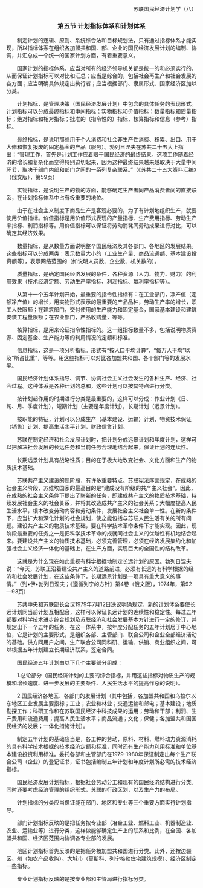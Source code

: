 <p align="right">苏联国民经济计划学（八）
    
### <p align="center">第五节 计划指标体系和计划体系


    
&emsp;&emsp;制定计划的逻辑、原则、系统综合法和目标规划法，只有通过指标体系才能实现，所以指标体系在组织各加盟共和国、部、企业的国民经济发展计划的编制、协调，并汇总成一个统一的国家计划方面，有着重要意义。
    
&emsp;&emsp;国家计划的指标体系，应当对所有的经济领导机关都是统一的和必须实行的，从而保证计划指标可以对比和汇总；应当是综合的，包括社会再生产和社会发展的各方面；应当明确具体规定出执行者；应当根据部门、隶属形式、国家经济区加以分类。
    
&emsp;&emsp;计划指标，是管理决策（国民经济发展计划）中包含的具体任务的表现形式。计划指标可以分成最终指标和中间指标；实物指标和价值指标；数量指标和质量指标；绝对指标和相对指标；批准的（指令性的）指标，核算指标和信息（参考）指标。
    
&emsp;&emsp;最终指标，是说明那些用于个人消费和社会非生产性消费、积累、出口、用于大修和恢复报废的固定基金的产品（服务）。勃列日涅夫在苏共二十五大上指出：“管理工作，首先是计划工作应着眼于国民经济的最终结果。这项工作随着经济的增长和复杂化而变得特别迫切起来，因为这种最终结果越来越取决于大量中间环节，取决于部门内部和部门之间的一系列复杂联系。”（《苏共二十五大资料汇编》（俄文版），第59页）
    
&emsp;&emsp;实物指标，是说明生产的物的方面，能够确定生产者同产品消费者间的直接联系，在计划指标体系中占有极重要的地位。
    
&emsp;&emsp;由于在社会主义制度下商品生产是客观必要的，为了有计划地组织生产，就要使用价值指标。价值指标是用价值形式表现的产量指标、生产费用指标、劳动生产率指标、利润指标等。用价值指标可以保证将劳动消耗同劳动成果进行对比，可以确定其经济效果。
    
&emsp;&emsp;数量指标，是从数量方面说明整个国民经济及其各部门、各地区的发展结果。这些指标可以分成两类：表示数量大小的（工业生产量、商品流通额、基本建设投资额等），表示网络范围的（如说明人员数、企业数、机关数的）。
    
&emsp;&emsp;质量指标，是确定国民经济发展的条件，各种资源（人力、物力、财力）的利用效果（技术经济定额、劳动生产率指标、利润指标、赢利率指标等）。
    
&emsp;&emsp;从第十一个五年计划开始，最重要的指令性指标有：在工业部门，净产值（定额净产值）的增长，用实物形式表示的最重要的产品品种，劳动生产率的增长，职工人数限额；在建筑部门，交付使用的生产能力和固定基金，国家基本建设和建筑安装工程量限额；在农业部门，产品收购量，等等。
    
&emsp;&emsp;核算指标，是用来论证指令性指标的。这一组指标数量不多，包括说明物质资源、固定基金、生产能力等的利用情况的定额和标准。
    
&emsp;&emsp;信息指标，这是一项分析指标。形式有“按人口平均计算”、“每万人平均”以及“所占比重”，等等。用这些指标可以对比各加盟共和国、各个部门等的发展水平。
    
&emsp;&emsp;国民经济计划体系指导、调节、协调社会主义社会发生的各种生产、经济、社会过程。这种体系是各种计划的总和，这些计划可以按其特点进行分类。
    
&emsp;&emsp;按计划起作用的时期进行分类是最重要的，这样可以分成：作业计划《日、旬、月、季度计划），短期计划（主要是年度计划），长期计划（远景计划）。
    
&emsp;&emsp;按职能的特征，计划可以分成生产（基本建设、运输）计划，物资技术保证（销售）计划、提高生活水平计划，财政信贷计划。
    
&emsp;&emsp;苏联在制定经济和社会发展计划时，把计划分成远景计划和年度计划，这样可以把解决社会发展的长远任务和当前任务合理地结合起来，保证计划的连续性。
    
&emsp;&emsp;长期远景计划具有战略性质；目的在于极大地改变社会、文化方面和生产的物质技术基础。
    
&emsp;&emsp;苏联共产主义建设的现阶段，有许多重要特点。苏联宪法序言规定，在成熟的社会主义阶段，苏维埃国家的最高目的是“建成没有阶级的共产主义社会”。因此，在成熟的社会主义条件下提出了崭新的任务，即建成共产主义的物质技术基础，持续发展社会主义的社会关系，并将其改造成共产主义的社会关系；大幅度提高人民生活水平，根本改变劳动内容和劳动条件，发展社会主义社会单一性。在新的条件下，应当扩大和深化计划的社会规划，使之能包括与苏联人民生活有关的所有问题。建设共产主义的物质技术基础，要在科学技术革命条件下才能实现。因此，现阶段最重要的任务之一是把科学技术革命的成就同社会主义的优越性有机地结合起来。要建设共产主义的物质技术基础，必须完善管理，必须在经济发展集约化和加强社会主义经济一体化的基础上，在生产方面，实现巨大的全国性的结构改革。
    
&emsp;&emsp;这就是为什么现在如此重视有科学根据地制定长远计划的原因。勃列日涅夫说：“今天，苏联正沿着建设共产主义的道路前进，必须有长远的有科学根据的经济和社会发展计划，在这些条件下，长期远景计划是一项具有重大意义的事情。”（列•伊•勃列日涅夫；《遵循列宁的方针》第4卷（俄文版），1974年，第92—93页）
    
&emsp;&emsp;苏共中央和苏联部长会议1979年7月12日决议明确规定，新的计划体系要使长远计划同当前计划互相配合，这样可以保证长远计划的连续性和稳定性。每过五年都要对科学技术进步综合规划及苏联经济和社会发展基本方针进行一定的修订，并规定出下一个五年的任务。在这一体系中，按年度分配任务的五年计划居于中心地位，它是计划的主要形式，是组织各部、主管部门、联合公司和企业全部经济活动的基础。供方同用户之间，生产联合公司同科研、运输、供销、商业组织之间，可以根据五年计划建立长期经济联系，签定合同。
    
&emsp;&emsp;国民经济五年计划由以下几个主要部分组成：
    
&emsp;&emsp;1.总论部分（国民经济计划的主要的综合指标，并用这些指标对物质生产的规模和增长速度、进一步发展的主要条件、人民生活水平的提高作总的说明）。
    
&emsp;&emsp;2.国民经济各地区、各部门的发展计划（其中包括，各加盟共和国和乌拉尔以东地区工业发展主要指标；工业；农业和林业；交通运输和邮电；基本建设；地质勘探工作；科研工作和在苏联国民经济中科技成果的运用；劳动和干部；利润、生产费用和流通费用；提高人民生活水平；商品流通；文化；保健；各加盟共和国国民经济的发展；一体化措施计划）。
    
&emsp;&emsp;制定五年计划的基础应当是，各工种的劳动，原料、材料、燃料动力资源消耗的具有科学技术根据的技术经济定额和标准，同时还有生产能力利用标准和单位基本建设投资利用标准。委托各部和主管部门在1979-1980年保证制定出每个生产联合公司（企业）的登记证书，证书包括编制五年计划和年度计划所必需的技术经济指标。
    
&emsp;&emsp;国民经济发展计划指标，根据社会劳动分工和现有的国民经济结构进行分类。同时还要考虑经济管理的组织形式，苏联的行政区划，以及生产力的布局。
    
&emsp;&emsp;计划指标的分类应当保证能在部门、地区和专业等三个重要方面实行计划指导。
    
&emsp;&emsp;部门计划指标反映的是把任务按专业部（冶金工业、燃料工业、机器制造业、农业、运输业等）进行分类，这样做能够确定生产上的联系和比例，在全国、各加盟共和国、经济区范围内协调各专业部的发展。
    
&emsp;&emsp;地区计划指标首先反映的是把任务按加盟共和国进行分类。此外，还按边疆区、州（如农产品收购）、大城市（莫斯科、列宁格勒住宅建筑规模）、经济区制定一些指标。
    
&emsp;&emsp;专业计划指标反映的是按专业部和主管局进行指标分类。